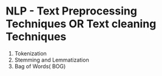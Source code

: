 # NLP - Text Preprocessing Techniques OR Text cleaning Techniques
1. Tokenization
2. Stemming and Lemmatization
3. Bag of Words( BOG)

